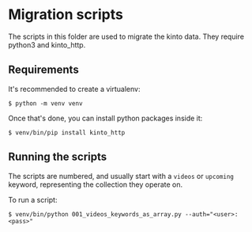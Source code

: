 # Migration scripts

The scripts in this folder are used to migrate the kinto data. They require python3 and kinto_http.

## Requirements

It's recommended to create a virtualenv:

```shell
$ python -m venv venv
```

Once that's done, you can install python packages inside it:

```shell
$ venv/bin/pip install kinto_http
```

## Running the scripts

The scripts are numbered, and usually start with a `videos` or `upcoming`
keyword, representing the collection they operate on.

To run a script:

```shell
$ venv/bin/python 001_videos_keywords_as_array.py --auth="<user>:<pass>"
```